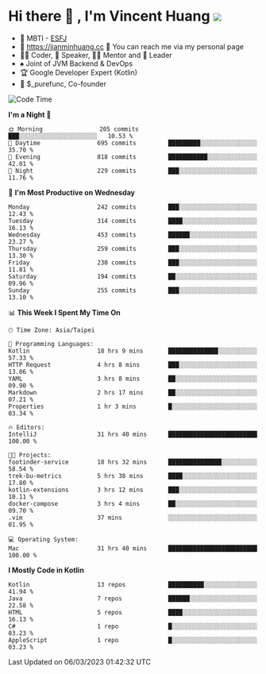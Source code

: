 # Hi there 👋 , I'm Vincent Huang ![](https://komarev.com/ghpvc/?username=Jian-Min-Huang)
- 👀 MBTI - [ESFJ](https://www.16personalities.com/esfj-personality)
- 💎 https://jianminhuang.cc 🙋 You can reach me via my personal page
- 👨‍💻 Coder, 🎤 Speaker, 👨‍🏫 Mentor and 🚀 Leader
- ♠️ Joint of JVM Backend & DevOps
- 🏆 Google Developer Expert (Kotlin)
- 💼 $_purefunc, Co-founder

<!--START_SECTION:waka-->
![Code Time](http://img.shields.io/badge/Code%20Time-1%2C683%20hrs%2030%20mins-blue)

**I'm a Night 🦉** 

```text
🌞 Morning                205 commits         ███░░░░░░░░░░░░░░░░░░░░░░   10.53 % 
🌆 Daytime                695 commits         █████████░░░░░░░░░░░░░░░░   35.70 % 
🌃 Evening                818 commits         ███████████░░░░░░░░░░░░░░   42.01 % 
🌙 Night                  229 commits         ███░░░░░░░░░░░░░░░░░░░░░░   11.76 % 
```
📅 **I'm Most Productive on Wednesday** 

```text
Monday                   242 commits         ███░░░░░░░░░░░░░░░░░░░░░░   12.43 % 
Tuesday                  314 commits         ████░░░░░░░░░░░░░░░░░░░░░   16.13 % 
Wednesday                453 commits         ██████░░░░░░░░░░░░░░░░░░░   23.27 % 
Thursday                 259 commits         ███░░░░░░░░░░░░░░░░░░░░░░   13.30 % 
Friday                   230 commits         ███░░░░░░░░░░░░░░░░░░░░░░   11.81 % 
Saturday                 194 commits         ██░░░░░░░░░░░░░░░░░░░░░░░   09.96 % 
Sunday                   255 commits         ███░░░░░░░░░░░░░░░░░░░░░░   13.10 % 
```


📊 **This Week I Spent My Time On** 

```text
🕑︎ Time Zone: Asia/Taipei

💬 Programming Languages: 
Kotlin                   18 hrs 9 mins       ██████████████░░░░░░░░░░░   57.33 % 
HTTP Request             4 hrs 8 mins        ███░░░░░░░░░░░░░░░░░░░░░░   13.06 % 
YAML                     3 hrs 8 mins        ██░░░░░░░░░░░░░░░░░░░░░░░   09.90 % 
Markdown                 2 hrs 17 mins       ██░░░░░░░░░░░░░░░░░░░░░░░   07.21 % 
Properties               1 hr 3 mins         █░░░░░░░░░░░░░░░░░░░░░░░░   03.34 % 

🔥 Editors: 
IntelliJ                 31 hrs 40 mins      █████████████████████████   100.00 % 

🐱‍💻 Projects: 
footinder-service        18 hrs 32 mins      ███████████████░░░░░░░░░░   58.54 % 
trek-bu-metrics          5 hrs 38 mins       ████░░░░░░░░░░░░░░░░░░░░░   17.80 % 
kotlin-extensions        3 hrs 12 mins       ███░░░░░░░░░░░░░░░░░░░░░░   10.11 % 
docker-compose           3 hrs 4 mins        ██░░░░░░░░░░░░░░░░░░░░░░░   09.70 % 
.vim                     37 mins             ░░░░░░░░░░░░░░░░░░░░░░░░░   01.95 % 

💻 Operating System: 
Mac                      31 hrs 40 mins      █████████████████████████   100.00 % 
```

**I Mostly Code in Kotlin** 

```text
Kotlin                   13 repos            ██████████░░░░░░░░░░░░░░░   41.94 % 
Java                     7 repos             ██████░░░░░░░░░░░░░░░░░░░   22.58 % 
HTML                     5 repos             ████░░░░░░░░░░░░░░░░░░░░░   16.13 % 
C#                       1 repo              █░░░░░░░░░░░░░░░░░░░░░░░░   03.23 % 
AppleScript              1 repo              █░░░░░░░░░░░░░░░░░░░░░░░░   03.23 % 
```




 Last Updated on 06/03/2023 01:42:32 UTC
<!--END_SECTION:waka-->
